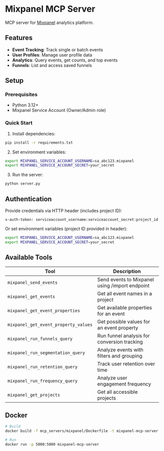 # Mixpanel MCP Server

MCP server for [Mixpanel](https://mixpanel.com) analytics platform.

## Features

- **Event Tracking**: Track single or batch events
- **User Profiles**: Manage user profile data
- **Analytics**: Query events, get counts, and top events
- **Funnels**: List and access saved funnels

## Setup

### Prerequisites
- Python 3.12+
- Mixpanel Service Account (Owner/Admin role)

### Quick Start

1. Install dependencies:
```bash
pip install -r requirements.txt
```

2. Set environment variables:
```bash
export MIXPANEL_SERVICE_ACCOUNT_USERNAME=sa_abc123.mixpanel
export MIXPANEL_SERVICE_ACCOUNT_SECRET=your_secret
```

3. Run the server:
```bash
python server.py
```

## Authentication

Provide credentials via HTTP header (includes project ID):
```
x-auth-token: serviceaccount_username:serviceaccount_secret:project_id
```

Or set environment variables (project ID provided in header):
```bash
export MIXPANEL_SERVICE_ACCOUNT_USERNAME=sa_abc123.mixpanel
export MIXPANEL_SERVICE_ACCOUNT_SECRET=your_secret
```

## Available Tools

| Tool | Description |
|------|-------------|
| `mixpanel_send_events` | Send events to Mixpanel using /import endpoint |
| `mixpanel_get_events` | Get all event names in a project |
| `mixpanel_get_event_properties` | Get available properties for an event |
| `mixpanel_get_event_property_values` | Get possible values for an event property |
| `mixpanel_run_funnels_query` | Run funnel analysis for conversion tracking |
| `mixpanel_run_segmentation_query` | Analyze events with filters and grouping |
| `mixpanel_run_retention_query` | Track user retention over time |
| `mixpanel_run_frequency_query` | Analyze user engagement frequency |
| `mixpanel_get_projects` | Get all accessible projects |

## Docker

```bash
# Build
docker build -f mcp_servers/mixpanel/Dockerfile -t mixpanel-mcp-server .

# Run
docker run -p 5000:5000 mixpanel-mcp-server
```